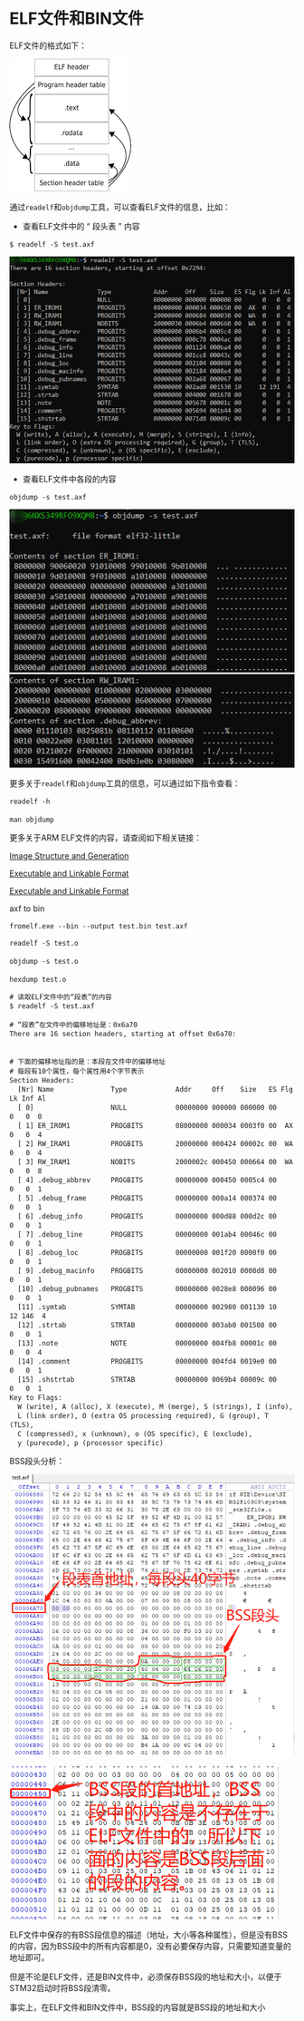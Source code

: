 # ELF文件和BIN文件

ELF文件的格式如下：

![](../../assets\images\STM32\boot\elf_file_fromat.png)

通过```readelf```和```objdump```工具，可以查看ELF文件的信息，比如：

* 查看ELF文件中的 “ 段头表 ” 内容

```
$ readelf -S test.axf
```

![](../../assets\images\STM32\boot\segment_table.png)

* 查看ELF文件中各段的内容
```
objdump -s test.axf
```
![](../../assets\images\STM32\boot\segment_content_1.png)
![](../../assets\images\STM32\boot\segment_content_2.png)

更多关于```readelf```和```objdump```工具的信息，可以通过如下指令查看：

```
readelf -h

man objdump
```


更多关于ARM ELF文件的内容，请查阅如下相关链接：

[Image Structure and Generation](http://www.keil.com/support/man/docs/armlink/armlink_pge1362065895059.htm)

[Executable and Linkable Format](https://encyclopedia.thefreedictionary.com/Executable+and+Linkable+Format)

[Executable and Linkable Format](https://en.wikipedia.org/wiki/Executable_and_Linkable_Format)


axf to bin

```
fromelf.exe --bin --output test.bin test.axf
```


```
readelf -S test.o

objdump -s test.o

hexdump test.o
```

```
# 读取ELF文件中的“段表”的内容
$ readelf -S test.axf

# “段表”在文件中的偏移地址是：0x6a70
There are 16 section headers, starting at offset 0x6a70:


# 下面的偏移地址指的是：本段在文件中的偏移地址
# 每段有10个属性，每个属性用4个字节表示
Section Headers:
  [Nr] Name              Type            Addr     Off    Size   ES Flg Lk Inf Al
  [ 0]                   NULL            00000000 000000 000000 00      0   0  0
  [ 1] ER_IROM1          PROGBITS        08000000 000034 0003f0 00  AX  0   0  4
  [ 2] RW_IRAM1          PROGBITS        20000000 000424 00002c 00  WA  0   0  4
  [ 3] RW_IRAM1          NOBITS          2000002c 000450 000664 00  WA  0   0  8
  [ 4] .debug_abbrev     PROGBITS        00000000 000450 0005c4 00      0   0  1
  [ 5] .debug_frame      PROGBITS        00000000 000a14 000374 00      0   0  1
  [ 6] .debug_info       PROGBITS        00000000 000d88 000d2c 00      0   0  1
  [ 7] .debug_line       PROGBITS        00000000 001ab4 00046c 00      0   0  1
  [ 8] .debug_loc        PROGBITS        00000000 001f20 0000f0 00      0   0  1
  [ 9] .debug_macinfo    PROGBITS        00000000 002010 0008d8 00      0   0  1
  [10] .debug_pubnames   PROGBITS        00000000 0028e8 000096 00      0   0  1
  [11] .symtab           SYMTAB          00000000 002980 001130 10     12 146  4
  [12] .strtab           STRTAB          00000000 003ab0 001508 00      0   0  1
  [13] .note             NOTE            00000000 004fb8 00001c 00      0   0  4
  [14] .comment          PROGBITS        00000000 004fd4 0019e0 00      0   0  1
  [15] .shstrtab         STRTAB          00000000 0069b4 00009c 00      0   0  1
Key to Flags:
  W (write), A (alloc), X (execute), M (merge), S (strings), I (info),
  L (link order), O (extra OS processing required), G (group), T (TLS),
  C (compressed), x (unknown), o (OS specific), E (exclude),
  y (purecode), p (processor specific)
```


BSS段头分析：

![](../../assets\images\STM32\boot\elf_bin_analyze.png)

![](../../assets\images\STM32\boot\elf_bss_content.png)

ELF文件中保存的有BSS段信息的描述（地址，大小等各种属性），但是没有BSS的内容，因为BSS段中的所有内容都是0，没有必要保存内容，只需要知道变量的地址即可。

但是不论是ELF文件，还是BIN文件中，必须保存BSS段的地址和大小，以便于STM32启动时将BSS段清零。

事实上，在ELF文件和BIN文件中，BSS段的内容就是BSS段的地址和大小